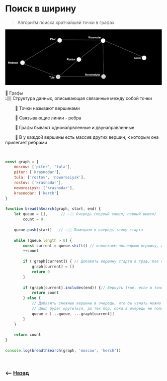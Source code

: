 # Поиск в ширину
> Алгоритм поиска кратчайшей точки в графах

![](./img/illustration.png)

💠 Графы   
👆🏽 Структура данных, описывающая связанные между собой точки

&emsp;&emsp; 🔹 Точки называют вершинами

&emsp;&emsp; 🔹 Связывающие линии - ребра

&emsp;&emsp; 🔹 Графы бывают однонапрвленные и двунаправленные

&emsp;&emsp; 🔹 В у каждой вершины есть массив других вершин, к которым она прилегает ребрами

<br>

```javascript
const graph = {
    moscow: ['piter', 'tula'],
    piter: ['krasnodar'],
    tula: ['rostov', 'noworosiysk'],
    rostov: ['krasnodar'],
    noworosiysk: ['krasnodar'],
    krasnodar: ['kerch']
}

function breadthSearch(graph, start, end) {
    let queue = [],      // 👉🏼 Очередь (первый вошел, первый вышел)
        count = 0

    queue.push(start)   // 👉🏼 Помещаем в очередь точку старта

    while (queue.length > 0) {
        const current = queue.shift() // извлекаем последнюю вершину, добавленную в очередь
        ++count

        if (!graph[current]) { // Добавить вершину старта в граф, без прелегающих ребер, если ее там не было
            graph[current] = []
            return 0
        }

        if (graph[current].includes(end)) {// Вернуть true, если в точку end можно вернуться через одно ребро
            return count
        } else {
            // Добавить смежные вершины в очередь, что бы узнать можно ли попасть в точку назначения через них
            // Цикл будет крутиться, до тех пор, пока в очередь не попадет вершина, через которую можно добраться до точки end
            queue = [...queue, ...graph[current]]
        }
    }

    return count
}

console.log(breadthSearch(graph, 'moscow', 'kerch'))
```

<br>

### ⟵ **<a href="../../readme.md">Назад</a>**